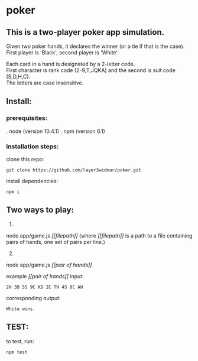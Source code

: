 # poker

## This is a two-player poker app simulation.   

Given two poker hands, it declares the winner (or a tie if that is the case).   
First player is 'Black', second player is 'White'.   

Each card in a hand is designated by a 2-letter code.  
First character is rank code (2-9,T,JQKA) and the second is suit code (S,D,H,C).  
The letters are case insensitive.

## Install:
### prerequisites:

. node (version 10.4.1)
. npm (version 6.1)


### installation steps:

clone this repo:
```
git clone https://github.com/layer3widmar/poker.git
```

install dependencies:
```
npm i
```

## Two ways to play: 

1.
node app/game.js *[[filepath]]*
  (where *[[filepath]]* is a path to a file containing pairs of hands, one set of pairs per line.)
  
2.
node app/game.js *[[pair of hands]]*

example *[[pair of hands]]* input:
```
2H 3D 5S 9C KD 2C TH 4S 8C AH
```

corresponding output:
```
White wins.
```


## TEST:

to test, run:
```
npm test
```
